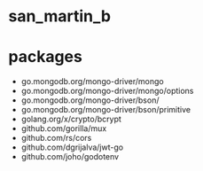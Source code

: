 # san_martin_b

# packages
- go.mongodb.org/mongo-driver/mongo
- go.mongodb.org/mongo-driver/mongo/options
- go.mongodb.org/mongo-driver/bson/
- go.mongodb.org/mongo-driver/bson/primitive
- golang.org/x/crypto/bcrypt
- github.com/gorilla/mux
- github.com/rs/cors
- github.com/dgrijalva/jwt-go
- github.com/joho/godotenv
